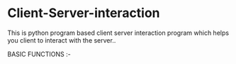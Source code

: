 # Client-Server-interaction

This is python program based client server interaction program which helps you client to interact with the server..

BASIC FUNCTIONS :-


